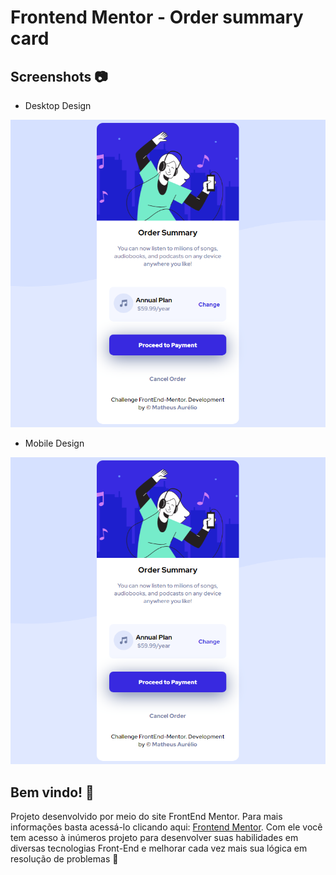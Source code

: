 # Frontend Mentor - Order summary card

## Screenshots 📷

- Desktop Design

![Design preview for the Order summary card coding challenge](./design/desktop-design.png)

- Mobile Design

![Design preview for the Order summary card coding challenge](./design/mobile-design.png)

## Bem vindo! 👋

Projeto desenvolvido por meio do site FrontEnd Mentor. Para mais informações basta acessá-lo clicando aqui: [Frontend Mentor](https://www.frontendmentor.io). Com ele você tem acesso à inúmeros projeto para desenvolver suas habilidades em diversas tecnologias Front-End e melhorar cada vez mais sua lógica em resolução de problemas 🚀
